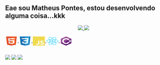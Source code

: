 ## Eae sou Matheus Pontes, estou desenvolvendo alguma coisa...kkk 

<div align="center">
  <a href="https://github.com/Matheus-Pontes">
  <img height="180em" src="https://github-readme-stats.vercel.app/api?username=Matheus-Pontes&show_icons=true&theme=github_dark&include_all_commits=true&count_private=false"/>
  <img height="180em" src="https://github-readme-stats.vercel.app/api/top-langs/?username=Matheus-Pontes&layout=compact&langs_count=7&theme=github_dark"/>
</div>
<div style="display: inline_block"><br>
  <img align="center" alt="Pontes-HTML" height="30" width="40" src="https://raw.githubusercontent.com/devicons/devicon/master/icons/html5/html5-original.svg">
  <img align="center" alt="Pontes-CSS" height="30" width="40" src="https://raw.githubusercontent.com/devicons/devicon/master/icons/css3/css3-original.svg">
  <img align="center" alt="Pontes-Js" height="30" width="40" src="https://raw.githubusercontent.com/devicons/devicon/master/icons/javascript/javascript-plain.svg">
  <img align="center" alt="Pontes-React" height="30" width="40" src="https://raw.githubusercontent.com/devicons/devicon/master/icons/react/react-original.svg">
  <img align="center" alt="Pontes-Csharp" height="30" width="40" src="https://raw.githubusercontent.com/devicons/devicon/master/icons/csharp/csharp-original.svg">
</div>
  
  ##
 
<div> 
  <a href="https://instagram.com/pontesm10" target="_blank"><img src="https://img.shields.io/badge/-Instagram-%23E4405F?style=for-the-badge&logo=instagram&logoColor=white" target="_blank"></a> 
  <a href = "mailto:pontesm000@gmail.com"><img src="https://img.shields.io/badge/-Gmail-%23333?style=for-the-badge&logo=gmail&logoColor=white" target="_blank"></a>
  <a href="https://www.linkedin.com/in/matheuspontes000" target="_blank"><img src="https://img.shields.io/badge/-LinkedIn-%230077B5?style=for-the-badge&logo=linkedin&logoColor=white" target="_blank"></a> 
